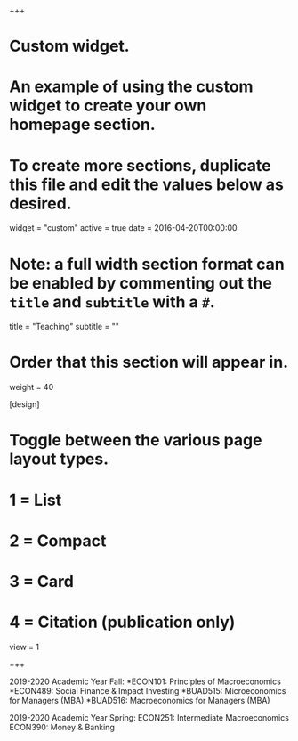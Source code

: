 +++
# Custom widget.
# An example of using the custom widget to create your own homepage section.
# To create more sections, duplicate this file and edit the values below as desired.
widget = "custom"
active = true
date = 2016-04-20T00:00:00

# Note: a full width section format can be enabled by commenting out the `title` and `subtitle` with a `#`.
title = "Teaching"
subtitle = ""

# Order that this section will appear in.
weight = 40

[design]
  # Toggle between the various page layout types.
  #   1 = List
  #   2 = Compact
  #   3 = Card
  #   4 = Citation (publication only)
  view = 1

+++

2019-2020 Academic Year Fall:
	*ECON101: Principles of Macroeconomics
	*ECON489: Social Finance & Impact Investing
	*BUAD515: Microeconomics for Managers (MBA) 
	*BUAD516: Macroeconomics for Managers (MBA)
    
2019-2020 Academic Year Spring:
  ECON251: Intermediate Macroeconomics
  ECON390: Money & Banking
